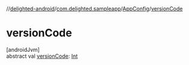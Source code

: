 //[delighted-android](../../../index.md)/[com.delighted.sampleapp](../index.md)/[AppConfig](index.md)/[versionCode](version-code.md)

# versionCode

[androidJvm]\
abstract val [versionCode](version-code.md): [Int](https://kotlinlang.org/api/latest/jvm/stdlib/kotlin/-int/index.html)
